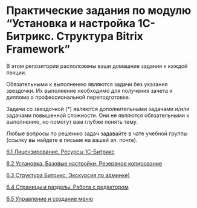 # Практические задания по модулю “Установка и настройка 1С-Битрикс. Структура Bitrix Framework”

В этом репозитории расположены ваши домашние задания к каждой лекции.

Обязательными к выполнению являются задачи без указания звездочки. Их выполнение необходимо для получения зачета и диплома о профессиональной переподготовке.

Задачи со звездочкой (*) являются дополнительными задачами и/или задачами повышенной сложности. Они не являются обязательными к выполнению, но помогут вам глубже понять тему.

Любые вопросы по решению задач задавайте в чате учебной группы (ссылку вы найдете в письме на вашей эл. почте).

[6.1	Лицензирование. Ресурсы 1С-Битрикс](https://github.com/netology-code/bpatt-homeworks/blob/main/6_01/6_01%20licensing.md)

[6.2	Установка. Базовые настройки. Резервное копирование](https://github.com/netology-code/bpatt-homeworks/blob/main/6_02/6_02%20Installation.md)

[6.3	Структура Битрикс. Экскурсия по админке)](https://github.com/netology-code/bpatt-homeworks/blob/main/6_03/6_03%20Bitrix%20structure.md)

[6.4	Страницы и разделы. Работа с редактором](https://github.com/netology-code/bpatt-homeworks/blob/main/6_04/6_04%20Editor.md)

[6.5	Управление и создание меню](https://github.com/netology-code/bpatt-homeworks/blob/main/6_05/6_05%20Menu.md)



